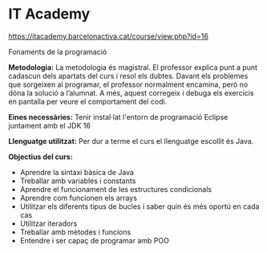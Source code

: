 # IT Academy
https://itacademy.barcelonactiva.cat/course/view.php?id=16

Fonaments de la programació

**Metodologia:** La metodologia és magistral. El professor explica punt a punt cadascun dels apartats del curs i resol els dubtes. Davant els problemes que sorgeixen al programar, el professor normalment encamina, però no dóna la solució a l’alumnat. A més, aquest corregeix i debuga els exercicis en pantalla per veure el comportament del codi. 

**Eines necessàries:** Tenir instal·lat l'entorn de programació Eclipse juntament amb el JDK 16

**Llenguatge utilitzat:** Per dur a terme el curs el llenguatge escollit és Java.

**Objectius del curs:**
* Aprendre la sintaxi bàsica de Java
* Treballar amb variables i constants
* Aprendre el funcionament de les estructures condicionals
* Aprendre com funcionen els arrays
* Utilitzar els diferents tipus de bucles i saber quin és més oportú en cada cas
* Utilitzar iteradors
* Treballar amb mètodes i funcions
* Entendre i ser capaç de programar amb POO
